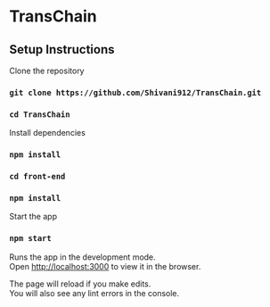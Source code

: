 # TransChain

## Setup Instructions

Clone the repository

### `git clone https://github.com/Shivani912/TransChain.git`

### `cd TransChain`

Install dependencies

### `npm install`

### `cd front-end`

### `npm install`

Start the app

### `npm start`

Runs the app in the development mode.<br>
Open [http://localhost:3000](http://localhost:3000) to view it in the browser.

The page will reload if you make edits.<br>
You will also see any lint errors in the console.

